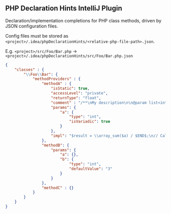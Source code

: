 ## PHP Declaration Hints IntelliJ Plugin

Declaration/implementation completions for PHP class methods, driven by JSON configuration files.

Config files must be stored as `<project>/.idea/phpDeclarationHints/<relative-php-file-path>.json`.

E.g. `<project>/src/Foo/Bar.php` → `<project>/.idea/phpDeclarationHints/src/Foo/Bar.php.json`

```json
{
    "classes" : {
        "\\Foo\\Bar": {
            "methodProviders" : {
                "methodA" : {
                    "isStatic": true,
                    "accessLevel": "private",
                    "returnType": "float",
                    "comment" : "/**\nMy description\n\n@param list<int> $a Some integer values\n*/",
                    "params": {
                        "a": {
                            "type": "int",
                            "isVariadic": true
                        }
                    },
                    "impl": "$result = \\array_sum($a) / $END$;\n// Call biz for important reasons\nself::biz();\nreturn $result;"
                },
                "methodB": {
                    "params": {
                        "a": {},
                        "b": {
                            "type": "int",
                            "defaultValue": "3"
                        }
                    }
                },
                "methodC" : {}
            }
        }
    }
}
```
